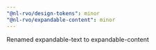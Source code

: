 ```yaml
---
"@nl-rvo/design-tokens": minor
"@nl-rvo/expandable-content": minor
---
```


Renamed expandable-text to expandable-content
